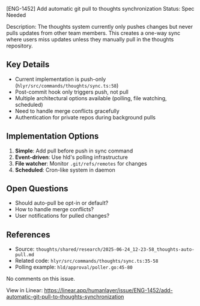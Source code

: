 
[ENG-1452] Add automatic git pull to thoughts synchronization
Status: Spec Needed

Description:
The thoughts system currently only pushes changes but never pulls updates from other team members. This creates a one-way sync where users miss updates unless they manually pull in the thoughts repository.

## Key Details

* Current implementation is push-only (`hlyr/src/commands/thoughts/sync.ts:58`)
* Post-commit hook only triggers push, not pull
* Multiple architectural options available (polling, file watching, scheduled)
* Need to handle merge conflicts gracefully
* Authentication for private repos during background pulls

## Implementation Options

1. **Simple**: Add pull before push in sync command
2. **Event-driven**: Use hld's polling infrastructure
3. **File watcher**: Monitor `.git/refs/remotes` for changes
4. **Scheduled**: Cron-like system in daemon

## Open Questions

* Should auto-pull be opt-in or default?
* How to handle merge conflicts?
* User notifications for pulled changes?

## References

* Source: `thoughts/shared/research/2025-06-24_12-23-58_thoughts-auto-pull.md`
* Related code: `hlyr/src/commands/thoughts/sync.ts:35-58`
* Polling example: `hld/approval/poller.go:45-80`

No comments on this issue.

View in Linear: https://linear.app/humanlayer/issue/ENG-1452/add-automatic-git-pull-to-thoughts-synchronization
